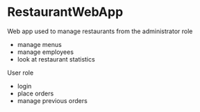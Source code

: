 # RestaurantWebApp

Web app used to manage restaurants from the administrator role
  - manage menus
  - manage employees
  - look at restaurant statistics    
    
User role
  - login
  - place orders
  - manage previous orders
